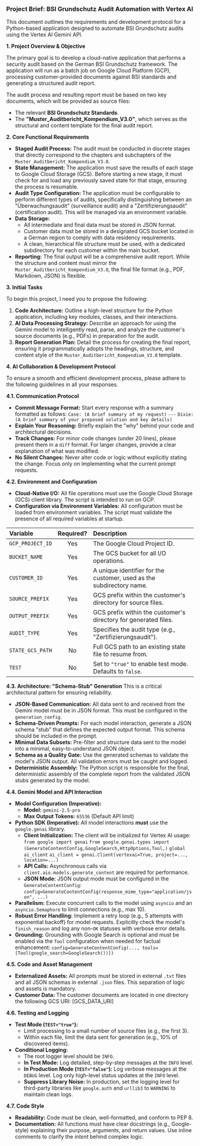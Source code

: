 ### **Project Brief: BSI Grundschutz Audit Automation with Vertex AI**

This document outlines the requirements and development protocol for a Python-based application designed to automate BSI Grundschutz audits using the Vertex AI Gemini API.

**1. Project Overview & Objective**

The primary goal is to develop a cloud-native application that performs a security audit based on the German BSI Grundschutz framework. The application will run as a batch job on Google Cloud Platform (GCP), processing customer-provided documents against BSI standards and generating a structured audit report.

The audit process and resulting report must be based on two key documents, which will be provided as source files:
*   The relevant **BSI Grundschutz Standards**.
*   The **"Muster_Auditbericht_Kompendium_V3.0"**, which serves as the structural and content template for the final audit report.

**2. Core Functional Requirements**

*   **Staged Audit Process:** The audit must be conducted in discrete stages that directly correspond to the chapters and subchapters of the `Muster_Auditbericht_Kompendium_V3.0`.
*   **State Management:** The application must save the results of each stage to Google Cloud Storage (GCS). Before starting a new stage, it must check for and load any previously saved state for that stage, ensuring the process is resumable.
*   **Audit Type Configuration:** The application must be configurable to perform different types of audits, specifically distinguishing between an "Überwachungsaudit" (surveillance audit) and a "Zertifizierungsaudit" (certification audit). This will be managed via an environment variable.
*   **Data Storage:**
    *   All intermediate and final data must be stored in JSON format.
    *   Customer data must be stored in a designated GCS bucket located in a German region to comply with data residency requirements.
    *   A clean, hierarchical file structure must be used, with a dedicated subdirectory for each customer within the main bucket.
*   **Reporting:** The final output will be a comprehensive audit report. While the structure and content must mirror the `Muster_Auditbericht_Kompendium_V3.0`, the final file format (e.g., PDF, Markdown, JSON) is flexible.

**3. Initial Tasks**

To begin this project, I need you to propose the following:

1.  **Code Architecture:** Outline a high-level structure for the Python application, including key modules, classes, and their interactions.
2.  **AI Data Processing Strategy:** Describe an approach for using the Gemini model to intelligently read, parse, and analyze the customer's source documents (e.g., PDFs) in preparation for the audit.
3.  **Report Generation Plan:** Detail the process for creating the final report, ensuring it programmatically adopts the headings, structure, and content style of the `Muster_Auditbericht_Kompendium_V3.0` template.

**4. AI Collaboration & Development Protocol**

To ensure a smooth and efficient development process, please adhere to the following guidelines in all your responses.

**4.1. Communication Protocol**
*   **Commit Message Format:** Start every response with a summary formatted as follows:
    `Case: (A brief summary of my request)`
    `---`
    `Dixie: (A brief summary of your proposed solution and key details)`
*   **Explain Your Reasoning:** Briefly explain the "why" behind your code and architectural decisions.
*   **Track Changes:** For minor code changes (under 20 lines), please present them in a `diff` format. For larger changes, provide a clear explanation of what was modified.
*   **No Silent Changes:** Never alter code or logic without explicitly stating the change. Focus only on implementing what the current prompt requests.

**4.2. Environment and Configuration**
*   **Cloud-Native I/O:** All file operations must use the Google Cloud Storage (GCS) client library. The script is intended to run on GCP.
*   **Configuration via Environment Variables:** All configuration must be loaded from environment variables. The script must validate the presence of all required variables at startup.

| Variable | Required? | Description |
| :--- | :---: | :--- |
| `GCP_PROJECT_ID` | Yes | The Google Cloud Project ID. |
| `BUCKET_NAME` | Yes | The GCS bucket for all I/O operations. |
| `CUSTOMER_ID` | Yes | A unique identifier for the customer, used as the subdirectory name. |
| `SOURCE_PREFIX` | Yes | GCS prefix within the customer's directory for source files. |
| `OUTPUT_PREFIX` | Yes | GCS prefix within the customer's directory for generated files. |
| `AUDIT_TYPE` | Yes | Specifies the audit type (e.g., "Zertifizierungsaudit"). |
| `STATE_GCS_PATH` | No | Full GCS path to an existing state file to resume from. |
| `TEST` | No | Set to `"true"` to enable test mode. Defaults to `false`. |

**4.3. Architecture: "Schema-Stub" Generation**
This is a critical architectural pattern for ensuring reliability.
*   **JSON-Based Communication:** All data sent to and received from the Gemini model must be in JSON format. This must be configured in the `generation_config`.
*   **Schema-Driven Prompts:** For each model interaction, generate a JSON schema "stub" that defines the expected output format. This schema should be included in the prompt.
*   **Minimal Data Subsets:** Pre-filter and structure data sent to the model into a minimal, easy-to-understand JSON object.
*   **Schema as a Quality Gate:** Use the generated schemas to validate the model's JSON output. All validation errors must be caught and logged.
*   **Deterministic Assembly:** The Python script is responsible for the final, deterministic assembly of the complete report from the validated JSON stubs generated by the model.

**4.4. Gemini Model and API Interaction**
*   **Model Configuration (Imperative):**
    *   **Model:** `gemini-2.5-pro`
    *   **Max Output Tokens:** `65536` (Default API limit)
*   **Python SDK (Imperative):** All model interactions **must** use the `google.genai` library.
    *   **Client Initialization:** The client will be initialized for Vertex AI usage:
        `from google import genai`
        `from google.genai.types import (GenerateContentConfig,GoogleSearch,HttpOptions,Tool,)`
        `global ai_client`
        `ai_client = genai.Client(vertexai=True, project=..., location=...)`
    *   **API Calls:** Asynchronous calls via `client.aio.models.generate_content` are required for performance.
    *   **JSON Mode:** JSON output mode must be configured in the `GenerateContentConfig`:
        `config=GenerateContentConfig(response_mime_type="application/json", ...)`
*   **Parallelism:** Execute concurrent calls to the model using `asyncio` and an `asyncio.Semaphore` to limit connections (e.g., max 10).
*   **Robust Error Handling:** Implement a retry loop (e.g., 5 attempts with exponential backoff) for model requests. Explicitly check the model's `finish_reason` and log any non-`OK` statuses with verbose error details.
*   **Grounding:** Grounding with Google Search is optional and must be enabled via the `Tool` configuration when needed for factual enhancement:
    `config=GenerateContentConfig(..., tools=[Tool(google_search=GoogleSearch())])`

**4.5. Code and Asset Management**
*   **Externalized Assets:** All prompts must be stored in external `.txt` files and all JSON schemas in external `.json` files. This separation of logic and assets is mandatory.
*   **Customer Data:** The customer documents are located in one directory the following GCS URI: [GCS_DATA_URI]

**4.6. Testing and Logging**
*   **Test Mode (`TEST="true"`):**
    *   Limit processing to a small number of source files (e.g., the first 3).
    *   Within each file, limit the data sent for generation (e.g., 10% of discovered items).
*   **Conditional Logging:**
    *   The root logger level should be `INFO`.
    *   **In Test Mode:** Log detailed, step-by-step messages at the `INFO` level.
    *   **In Production Mode (`TEST="false"`):** Log verbose messages at the `DEBUG` level. Log only high-level status updates at the `INFO` level.
    *   **Suppress Library Noise:** In production, set the logging level for third-party libraries like `google.auth` and `urllib3` to `WARNING` to maintain clean logs.

**4.7. Code Style**
*   **Readability:** Code must be clean, well-formatted, and conform to PEP 8.
*   **Documentation:** All functions must have clear docstrings (e.g., Google-style) explaining their purpose, arguments, and return values. Use inline comments to clarify the *intent* behind complex logic.